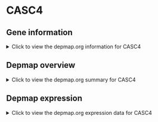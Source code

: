 <h1>CASC4</h1>

<h2>Gene information</h2>
<details>
  <summary>Click to view the depmap.org information for CASC4</summary>
  <iframe src="https://depmap.org/portal/gene/CASC4?tab=about" style="border:none;width:100%;height:800px"></iframe>
</details>

<h2>Depmap overview</h2>
<details>
  <summary>Click to view the depmap.org summary for CASC4</summary>
  <iframe src="https://depmap.org/portal/gene/CASC4?tab=overview" style="border:none;width:100%;height:800px"></iframe>
</details>

<h2>Depmap expression</h2>
<details>
  <summary>Click to view the depmap.org expression data for CASC4</summary>
  <iframe src="https://depmap.org/portal/gene/CASC4?tab=characterization" style="border:none;width:100%;height:800px"></iframe>
</details>


<!--
<h2>Reactome Pathway diagram</h2>
<details>
  <summary>Click to view Reactome pathway for CASC4</summary>
  PNAME
</details>
-->


